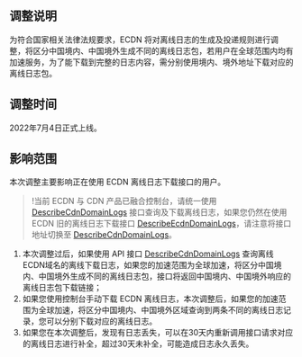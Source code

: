 ## 调整说明

为符合国家相关法律法规要求，ECDN 将对离线日志的生成及投递规则进行调整，将区分中国境内、中国境外生成不同的离线日志包，若用户在全球范围内均有加速服务，为了能下载到完整的日志内容，需分别使用境内、境外地址下载对应的离线日志包。

## 调整时间

2022年7月4日正式上线。

## 影响范围
本次调整主要影响正在使用 ECDN 离线日志下载接口的用户。

>!当前 ECDN 与 CDN 产品已融合控制台，请统一使用 [DescribeCdnDomainLogs](https://intl.cloud.tencent.com/document/product/228/33599) 接口查询及下载离线日志，如果您仍然在使用 ECDN 旧的离线日志下载接口 [DescribeEcdnDomainLogs](https://intl.cloud.tencent.com/document/product/570/36334)，请注意将接口地址切换至 [DescribeCdnDomainLogs](https://intl.cloud.tencent.com/document/product/228/33599)。

1. 本次调整过后，如果使用 API 接口 [DescribeCdnDomainLogs](https://intl.cloud.tencent.com/document/product/228/33599) 查询离线ECDN域名的离线下载日志，如果您的加速范围为全球加速，将区分中国境内、中国境外生成不同的离线日志包，接口将返回中国境内、中国境外响应的离线日志包下载链接；
2. 如果您使用控制台手动下载 ECDN 离线日志，本次调整后，如果您的加速范围为全球加速，将区分中国境内、中国境外区域查询到两条不同的离线日志记录，您可以分别下载对应的离线日志。
3. 如果您在本次调整后，发现有日志丢失，可以在30天内重新调用接口请求对应的离线日志进行补全，超过30天未补全，可能造成日志永久丢失。

